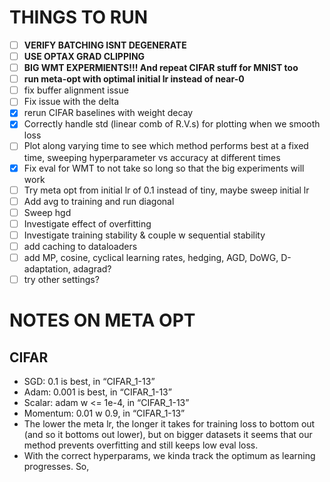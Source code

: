 # THINGS TO RUN
- [ ] **VERIFY BATCHING ISNT DEGENERATE**
- [ ] **USE OPTAX GRAD CLIPPING**
- [ ] **BIG WMT EXPERMIENTS!!! And repeat CIFAR stuff for MNIST too**
- [ ] **run meta-opt with optimal initial lr instead of near-0**
- [ ] fix buffer alignment issue
- [ ] Fix issue with the delta
- [X] rerun CIFAR baselines with weight decay
- [X] Correctly handle std (linear comb of R.V.s) for plotting when we smooth loss
- [ ] Plot along varying time to see which method performs best at a fixed time, sweeping hyperparameter vs accuracy at different times
- [X] Fix eval for WMT to not take so long so that the big experiments will work
- [ ] Try meta opt from initial lr of 0.1 instead of tiny, maybe sweep initial lr
- [ ] Add avg to training and run diagonal
- [ ] Sweep hgd
- [ ] Investigate effect of overfitting
- [ ] Investigate training stability & couple w sequential stability
- [ ] add caching to dataloaders
- [ ] add MP, cosine, cyclical learning rates, hedging, AGD, DoWG, D-adaptation, adagrad?
- [ ] try other settings?

# NOTES ON META OPT
## CIFAR
- SGD: 0.1 is best, in “CIFAR_1-13”
- Adam: 0.001 is best, in “CIFAR_1-13”
- Scalar: adam w <= 1e-4, in “CIFAR_1-13”
- Momentum: 0.01 w 0.9, in “CIFAR_1-13”
- The lower the meta lr, the longer it takes for training loss to bottom out (and so it bottoms out lower), but on bigger datasets it seems that our method prevents overfitting and still keeps low eval loss. 
- With the correct hyperparams, we kinda track the optimum as learning progresses. So, 




